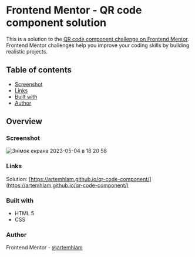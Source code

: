 # Frontend Mentor - QR code component solution

This is a solution to the [QR code component challenge on Frontend Mentor](https://www.frontendmentor.io/challenges/qr-code-component-iux_sIO_H). Frontend Mentor challenges help you improve your coding skills by building realistic projects. 

## Table of contents

- [Screenshot](#screenshot)
- [Links](#links)
- [Built with](#built-with)
- [Author](#author)

## Overview

### Screenshot
![Знімок екрана 2023-05-04 в 18 20 58](https://user-images.githubusercontent.com/132589158/236281005-897eba7a-535a-4d3d-8880-cbc6e7750c5e.png)


### Links
Solution: [https://artemhlam.github.io/qr-code-component/](https://artemhlam.github.io/qr-code-component/)

### Built with

- HTML 5
- CSS

### Author
Frontend Mentor - [@artemhlam](https://www.frontendmentor.io/profile/artemhlam)
